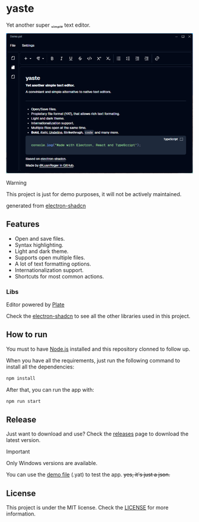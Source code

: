 # yaste

Yet another super ₛᵢₘₚₗₑ text editor.

![Demo image](https://github.com/LuanRoger/yaste/blob/main/images/DemoDark.png)

> [!WARNING]
> This project is just for demo purposes, it will not be actively maintained.

generated from [electron-shadcn](https://github.com/LuanRoger/electron-shadcn)

## Features

- Open and save files.
- Syntax highlighting.
- Light and dark theme.
- Supports open multiple files.
- A lot of text formatting options.
- Internationalization support.
- Shortcuts for most common actions.

### Libs

Editor powered by [Plate](https://platejs.org)

Check the [electron-shadcn](https://github.com/LuanRoger/electron-shadcn) to see all the other libraries used in this project.

## How to run

You must to have [Node.js](https://nodejs.org) installed and this repository clonned to follow up.

When you have all the requirements, just run the following command to install all the dependencies:

```bash
npm install
```

After that, you can run the app with:

```bash
npm run start
```

## Release

Just want to download and use? Check the [releases](https://github.com/LuanRoger/yaste/releases) page to download the latest version.

> [!IMPORTANT]
> Only Windows versions are available.

You can use the [demo file](https://github.com/LuanRoger/yaste/blob/main/demo.yat) (.yat) to test the app.
~~yes, it's just a json.~~

## License

This project is under the MIT license. Check the [LICENSE](https://github.com/LuanRoger/yaste?tab=MIT-1-ov-file) for more information.
